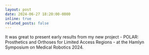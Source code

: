 ```yaml
---
layout: post
date: 2024-06-27 18:20:00-0000
inline: true
related_posts: false
---
```


It was great to present early results from my new project - POLAR: Prosthetics and Orthoses for Limited Access Regions - at the Hamlyn Symposium on Medical Robotics 2024.